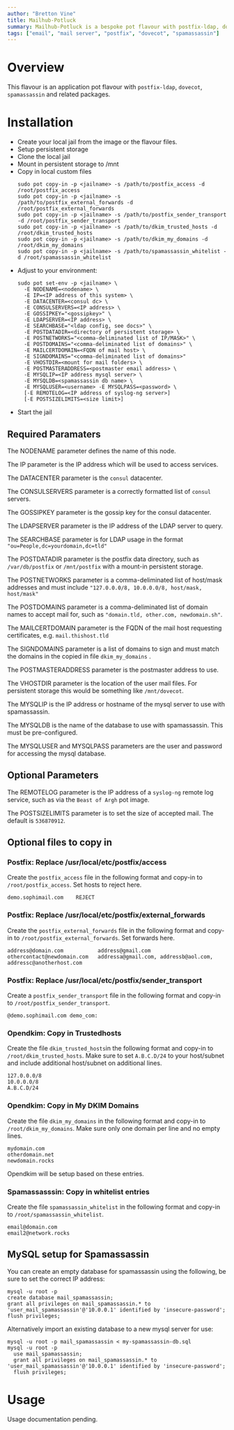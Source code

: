```yaml
---
author: "Bretton Vine"
title: Mailhub-Potluck 
summary: Mailhub-Potluck is a bespoke pot flavour with postfix-ldap, dovecot and related tools.
tags: ["email", "mail server", "postfix", "dovecot", "spamassassin"]
---
```


# Overview

This flavour is an application pot flavour with `postfix-ldap`, `dovecot`, `spamassassin` and related packages.

# Installation

* Create your local jail from the image or the flavour files. 
* Setup persistent storage
* Clone the local jail
* Mount in persistent storage to /mnt
* Copy in local custom files
  ```
  sudo pot copy-in -p <jailname> -s /path/to/postfix_access -d /root/postfix_access
  sudo pot copy-in -p <jailname> -s /path/to/postfix_external_forwards -d /root/postfix_external_forwards
  sudo pot copy-in -p <jailname> -s /path/to/postfix_sender_transport -d /root/postfix_sender_transport
  sudo pot copy-in -p <jailname> -s /path/to/dkim_trusted_hosts -d /root/dkim_trusted_hosts
  sudo pot copy-in -p <jailname> -s /path/to/dkim_my_domains -d /root/dkim_my_domains
  sudo pot copy-in -p <jailname> -s /path/to/spamassassin_whitelist -d /root/spamassassin_whitelist
  ```
* Adjust to your environment:    
  ```
  sudo pot set-env -p <jailname> \
    -E NODENAME=<nodename> \
    -E IP=<IP address of this system> \
    -E DATACENTER=<consul dc> \
    -E CONSULSERVERS=<IP address> \
    -E GOSSIPKEY="<gossipkey>" \
    -E LDAPSERVER=<IP address> \
    -E SEARCHBASE="<ldap config, see docs>" \
    -E POSTDATADIR=<directory of persistent storage> \
    -E POSTNETWORKS="<comma-deliminated list of IP/MASK>" \
    -E POSTDOMAINS="<comma-deliminated list of domains>" \
    -E MAILCERTDOMAIN=<FQDN of mail host> \
    -E SIGNDOMAINS="<comma-deliminated list of domains>"
    -E VHOSTDIR=<mount for mail folders> \
    -E POSTMASTERADDRESS=<postmaster email address> \
    -E MYSQLIP=<IP address mysql server> \
    -E MYSQLDB=<spamassassin db name> \
    -E MYSQLUSER=<username> -E MYSQLPASS=<password> \
    [-E REMOTELOG=<IP address of syslog-ng server>]
    [-E POSTSIZELIMITS=<size limit>]
  ```
* Start the jail

## Required Paramaters
The NODENAME parameter defines the name of this node.

The IP parameter is the IP address which will be used to access services.

The DATACENTER parameter is the `consul` datacenter.

The CONSULSERVERS parameter is a correctly formatted list of `consul` servers.

The GOSSIPKEY parameter is the gossip key for the consul datacenter.

The LDAPSERVER parameter is the IP address of the LDAP server to query.

The SEARCHBASE parameter is for LDAP usage in the format `"ou=People,dc=yourdomain,dc=tld"`

The POSTDATADIR parameter is the postfix data directory, such as `/var/db/postfix` or `/mnt/postfix` with a mount-in persistent storage.

The POSTNETWORKS parameter is a comma-deliminated list of host/mask addresses and must include `"127.0.0.0/8, 10.0.0.0/8, host/mask, host/mask"`

The POSTDOMAINS parameter is a comma-deliminated list of domain names to accept mail for, such as `"domain.tld, other.com, newdomain.sh"`.

The MAILCERTDOMAIN parameter is the FQDN of the mail host requesting certificates, e.g. `mail.thishost.tld`

The SIGNDOMAINS parameter is a list of domains to sign and must match the domains in the copied in file `dkim_my_domains` .

The POSTMASTERADDRESS parameter is the postmaster address to use.

The VHOSTDIR parameter is the location of the user mail files. For persistent storage this would be something like `/mnt/dovecot`.

The MYSQLIP is the IP address or hostname of the mysql server to use with spamassassin.

The MYSQLDB is the name of the database to use with spamassassin. This must be pre-configured. 

The MYSQLUSER and MYSQLPASS parameters are the user and password for accessing the mysql database.

## Optional Parameters
The REMOTELOG parameter is the IP address of a `syslog-ng` remote log service, such as via the `Beast of Argh` pot image.

The POSTSIZELIMITS parameter is to set the size of accepted mail. The default is `536870912`.

## Optional files to copy in

### Postfix: Replace /usr/local/etc/postfix/access
Create the `postfix_access` file in the following format and copy-in to `/root/postfix_access`. Set hosts to reject here.
```
demo.sophimail.com    REJECT
```

### Postfix: Replace /usr/local/etc/postfix/external_forwards
Create the `postfix_external_forwards` file in the following format and copy-in to `/root/postfix_external_forwards`. Set forwards here.
```
address@domain.com           address@gmail.com
othercontact@newdomain.com   addressa@gmail.com, addressb@aol.com, addressc@anotherhost.com
```

### Postfix: Replace /usr/local/etc/postfix/sender_transport
Create a `postfix_sender_transport` file in the following format and copy-in to `/root/postfix_sender_transport`.
```
@demo.sophimail.com demo_com:
```

### Opendkim: Copy in Trustedhosts
Create the file `dkim_trusted_hosts`in the following format and copy-in to `/root/dkim_trusted_hosts`. Make sure to set `A.B.C.D/24` to your host/subnet and include additional host/subnet on additional lines.
```
127.0.0.0/8
10.0.0.0/8
A.B.C.D/24
```

### Opendkim: Copy in My DKIM Domains
Create the file `dkim_my_domains` in the following format and copy-in to `/root/dkim_my_domains`. Make sure only one domain per line and no empty lines.
```
mydomain.com
otherdomain.net
newdomain.rocks
```

Opendkim will be setup based on these entries.

### Spamassasssin: Copy in whitelist entries
Create the file `spamassassin_whitelist` in the following format and copy-in to `/root/spamassassin_whitelist`.
```
email@domain.com
email2@network.rocks
```

## MySQL setup for Spamassassin
You can create an empty database for spamassassin using the following, be sure to set the correct IP address:
```
mysql -u root -p
create database mail_spamassassin;
grant all privileges on mail_spamassassin.* to 'user_mail_spamassassin'@'10.0.0.1' identified by 'insecure-password';
flush privileges;
```

Alternatively import an existing database to a new mysql server for use:
```
mysql -u root -p mail_spamassassin < my-spamassassin-db.sql
mysql -u root -p
  use mail_spamassassin;
  grant all privileges on mail_spamassassin.* to 'user_mail_spamassassin'@'10.0.0.1' identified by 'insecure-password';
  flush privileges;
```

# Usage

Usage documentation pending.
